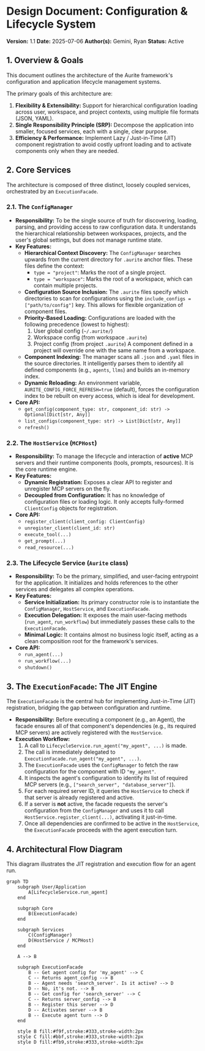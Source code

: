 # Design Document: Configuration & Lifecycle System

**Version:** 1.1
**Date:** 2025-07-06
**Author(s):** Gemini, Ryan
**Status:** Active

## 1. Overview & Goals

This document outlines the architecture of the Aurite framework's configuration and application lifecycle management systems.

The primary goals of this architecture are:

1.  **Flexibility & Extensibility:** Support for hierarchical configuration loading across user, workspace, and project contexts, using multiple file formats (JSON, YAML).
2.  **Single Responsibility Principle (SRP):** Decompose the application into smaller, focused services, each with a single, clear purpose.
3.  **Efficiency & Performance:** Implement Lazy / Just-in-Time (JIT) component registration to avoid costly upfront loading and to activate components only when they are needed.

## 2. Core Services

The architecture is composed of three distinct, loosely coupled services, orchestrated by an `ExecutionFacade`.

### 2.1. The `ConfigManager`

*   **Responsibility:** To be the single source of truth for discovering, loading, parsing, and providing access to raw configuration data. It understands the hierarchical relationship between workspaces, projects, and the user's global settings, but does not manage runtime state.
*   **Key Features:**
    *   **Hierarchical Context Discovery:** The `ConfigManager` searches upwards from the current directory for `.aurite` anchor files. These files define the context:
        *   `type = "project"`: Marks the root of a single project.
        *   `type = "workspace"`: Marks the root of a workspace, which can contain multiple projects.
    *   **Configuration Source Inclusion:** The `.aurite` files specify which directories to scan for configurations using the `include_configs = ["path/to/config"]` key. This allows for flexible organization of component files.
    *   **Priority-Based Loading:** Configurations are loaded with the following precedence (lowest to highest):
        1.  User global config (`~/.aurite/`)
        2.  Workspace config (from workspace `.aurite`)
        3.  Project config (from project `.aurite`)
        A component defined in a project will override one with the same name from a workspace.
    *   **Component Indexing:** The manager scans all `.json` and `.yaml` files in the source directories. It intelligently parses them to identify all defined components (e.g., `agents`, `llms`) and builds an in-memory index.
    *   **Dynamic Reloading:** An environment variable, `AURITE_CONFIG_FORCE_REFRESH=true` (default), forces the configuration index to be rebuilt on every access, which is ideal for development.
*   **Core API:**
    *   `get_config(component_type: str, component_id: str) -> Optional[Dict[str, Any]]`
    *   `list_configs(component_type: str) -> List[Dict[str, Any]]`
    *   `refresh()`

### 2.2. The `HostService` (`MCPHost`)

*   **Responsibility:** To manage the lifecycle and interaction of **active** MCP servers and their runtime components (tools, prompts, resources). It is the core runtime engine.
*   **Key Features:**
    *   **Dynamic Registration:** Exposes a clear API to register and unregister MCP servers on the fly.
    *   **Decoupled from Configuration:** It has no knowledge of configuration files or loading logic. It only accepts fully-formed `ClientConfig` objects for registration.
*   **Core API:**
    *   `register_client(client_config: ClientConfig)`
    *   `unregister_client(client_id: str)`
    *   `execute_tool(...)`
    *   `get_prompt(...)`
    *   `read_resource(...)`

### 2.3. The Lifecycle Service (`Aurite` class)

*   **Responsibility:** To be the primary, simplified, and user-facing entrypoint for the application. It initializes and holds references to the other services and delegates all complex operations.
*   **Key Features:**
    *   **Service Initialization:** Its primary constructor role is to instantiate the `ConfigManager`, `HostService`, and `ExecutionFacade`.
    *   **Execution Delegation:** It exposes the main user-facing methods (`run_agent`, `run_workflow`) but immediately passes these calls to the `ExecutionFacade`.
    *   **Minimal Logic:** It contains almost no business logic itself, acting as a clean composition root for the framework's services.
*   **Core API:**
    *   `run_agent(...)`
    *   `run_workflow(...)`
    *   `shutdown()`

## 3. The `ExecutionFacade`: The JIT Engine

The `ExecutionFacade` is the central hub for implementing Just-in-Time (JIT) registration, bridging the gap between configuration and runtime.

*   **Responsibility:** Before executing a component (e.g., an Agent), the facade ensures all of that component's dependencies (e.g., its required MCP servers) are actively registered with the `HostService`.
*   **Execution Workflow:**
    1.  A call to `LifecycleService.run_agent("my_agent", ...)` is made.
    2.  The call is immediately delegated to `ExecutionFacade.run_agent("my_agent", ...)`.
    3.  The `ExecutionFacade` uses the `ConfigManager` to fetch the raw configuration for the component with ID `"my_agent"`.
    4.  It inspects the agent's configuration to identify its list of required MCP servers (e.g., `["search_server", "database_server"]`).
    5.  For each required server ID, it queries the `HostService` to check if that server is already registered and active.
    6.  If a server is **not** active, the facade requests the server's configuration from the `ConfigManager` and uses it to call `HostService.register_client(...)`, activating it just-in-time.
    7.  Once all dependencies are confirmed to be active in the `HostService`, the `ExecutionFacade` proceeds with the agent execution turn.

## 4. Architectural Flow Diagram

This diagram illustrates the JIT registration and execution flow for an agent run.

```mermaid
graph TD
    subgraph User/Application
        A[LifecycleService.run_agent]
    end

    subgraph Core
        B(ExecutionFacade)
    end

    subgraph Services
        C(ConfigManager)
        D(HostService / MCPHost)
    end

    A --> B

    subgraph ExecutionFacade
        B -- Get agent config for 'my_agent' --> C
        C -- Returns agent_config --> B
        B -- Agent needs 'search_server'. Is it active? --> D
        D -- No, it's not. --> B
        B -- Get config for 'search_server' --> C
        C -- Returns server_config --> B
        B -- Register this server --> D
        D -- Activates server --> B
        B -- Execute agent turn --> D
    end

    style B fill:#f9f,stroke:#333,stroke-width:2px
    style C fill:#bbf,stroke:#333,stroke-width:2px
    style D fill:#fb9,stroke:#333,stroke-width:2px
```
